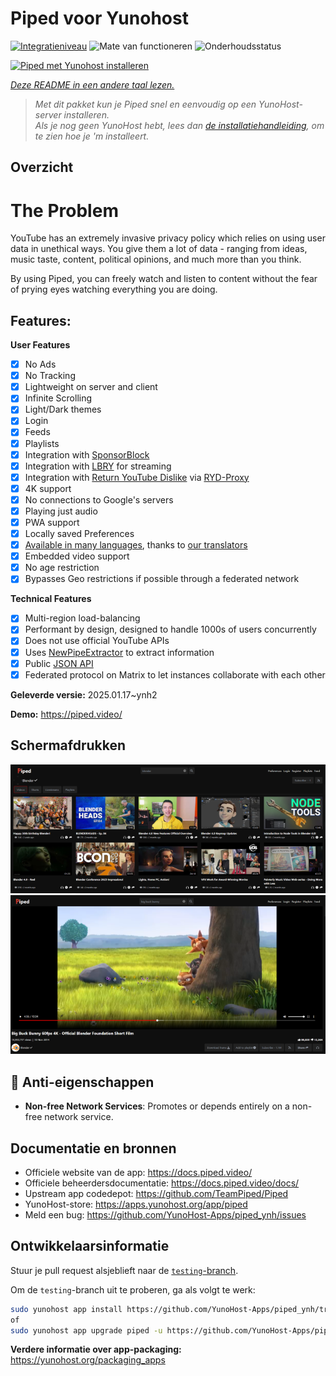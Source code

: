 <!--
NB: Deze README is automatisch gegenereerd door <https://github.com/YunoHost/apps/tree/master/tools/readme_generator>
Hij mag NIET handmatig aangepast worden.
-->

# Piped voor Yunohost

[![Integratieniveau](https://apps.yunohost.org/badge/integration/piped)](https://ci-apps.yunohost.org/ci/apps/piped/)
![Mate van functioneren](https://apps.yunohost.org/badge/state/piped)
![Onderhoudsstatus](https://apps.yunohost.org/badge/maintained/piped)

[![Piped met Yunohost installeren](https://install-app.yunohost.org/install-with-yunohost.svg)](https://install-app.yunohost.org/?app=piped)

*[Deze README in een andere taal lezen.](./ALL_README.md)*

> *Met dit pakket kun je Piped snel en eenvoudig op een YunoHost-server installeren.*  
> *Als je nog geen YunoHost hebt, lees dan [de installatiehandleiding](https://yunohost.org/install), om te zien hoe je 'm installeert.*

## Overzicht

# The Problem

YouTube has an extremely invasive privacy policy which relies on using user data in unethical ways. You give them a lot of data - ranging from ideas, music taste, content, political opinions, and much more than you think.

By using Piped, you can freely watch and listen to content without the fear of prying eyes watching everything you are doing.

## Features:

**User Features**

-   [x] No Ads
-   [x] No Tracking
-   [x] Lightweight on server and client
-   [x] Infinite Scrolling
-   [x] Light/Dark themes
-   [x] Login
-   [x] Feeds
-   [x] Playlists
-   [x] Integration with [SponsorBlock](https://github.com/ajayyy/SponsorBlock)
-   [x] Integration with [LBRY](https://lbry.com/) for streaming
-   [x] Integration with [Return YouTube Dislike](https://returnyoutubedislike.com/) via [RYD-Proxy](https://github.com/TeamPiped/RYD-Proxy)
-   [x] 4K support
-   [x] No connections to Google's servers
-   [x] Playing just audio
-   [x] PWA support
-   [x] Locally saved Preferences
-   [x] [Available in many languages](src/locales), thanks to [our translators](https://hosted.weblate.org/projects/piped/frontend/)
-   [x] Embedded video support
-   [x] No age restriction
-   [x] Bypasses Geo restrictions if possible through a federated network

**Technical Features**

-   [x] Multi-region load-balancing
-   [x] Performant by design, designed to handle 1000s of users concurrently
-   [x] Does not use official YouTube APIs
-   [x] Uses [NewPipeExtractor](https://github.com/TeamNewPipe/NewPipeExtractor) to extract information
-   [x] Public [JSON API](https://docs.piped.video/docs/api-documentation/)
-   [x] Federated protocol on Matrix to let instances collaborate with each other

**Geleverde versie:** 2025.01.17~ynh2

**Demo:** <https://piped.video/>

## Schermafdrukken

![Schermafdrukken van Piped](./doc/screenshots/channel.png)
![Schermafdrukken van Piped](./doc/screenshots/player.png)

## :red_circle: Anti-eigenschappen

- **Non-free Network Services**: Promotes or depends entirely on a non-free network service.

## Documentatie en bronnen

- Officiele website van de app: <https://docs.piped.video/>
- Officiele beheerdersdocumentatie: <https://docs.piped.video/docs/>
- Upstream app codedepot: <https://github.com/TeamPiped/Piped>
- YunoHost-store: <https://apps.yunohost.org/app/piped>
- Meld een bug: <https://github.com/YunoHost-Apps/piped_ynh/issues>

## Ontwikkelaarsinformatie

Stuur je pull request alsjeblieft naar de [`testing`-branch](https://github.com/YunoHost-Apps/piped_ynh/tree/testing).

Om de `testing`-branch uit te proberen, ga als volgt te werk:

```bash
sudo yunohost app install https://github.com/YunoHost-Apps/piped_ynh/tree/testing --debug
of
sudo yunohost app upgrade piped -u https://github.com/YunoHost-Apps/piped_ynh/tree/testing --debug
```

**Verdere informatie over app-packaging:** <https://yunohost.org/packaging_apps>
